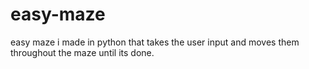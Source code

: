 # easy-maze
easy maze i made in python that takes the user input and moves them throughout the maze until its done.
